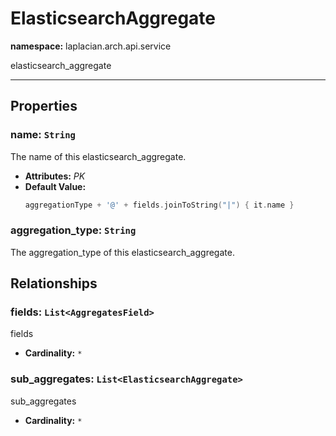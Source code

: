 # **ElasticsearchAggregate**
**namespace:** laplacian.arch.api.service

elasticsearch_aggregate



---

## Properties

### name: `String`
The name of this elasticsearch_aggregate.
- **Attributes:** *PK*
- **Default Value:**
  ```kotlin
  aggregationType + '@' + fields.joinToString("|") { it.name }
  ```

### aggregation_type: `String`
The aggregation_type of this elasticsearch_aggregate.

## Relationships

### fields: `List<AggregatesField>`
fields
- **Cardinality:** `*`

### sub_aggregates: `List<ElasticsearchAggregate>`
sub_aggregates
- **Cardinality:** `*`